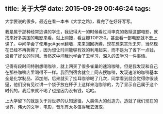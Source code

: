 title: 关于大学
date: 2015-09-29 00:46:24
tags:
---

大学要说的很多，最近在看一本书《大学之路》，看完了在好好写写。

<!-- more -->

我是属于那种经常逃课的学生，我记得大一的时候看过肖申克的救赎这部电影，就找来好多美国的电影来看，就上网搜，看豆瓣TOP250。甚至看一部电影就不去上课了。中间学会了使用goAgent翻墙，来来回回折腾，现在想来其乐无穷，当然现在已经不再折腾了，因为想让时间能够有效的利用起来，而不是为了省下一点钱，浪费了好长的时间。当然这中间我也学会了去学习，深入的去学习一件事情。

记得有段时间特别想喝咖啡，就上网买了很多雀巢的速溶咖啡，但是我发现和自己在那些咖啡店里喝得不一样。我回到宿舍就会上网去搜咖啡，发现速溶的咖啡基本全是化学制品、添加剂，后来就买了挂耳咖啡喝了几次，同学看到就会觉得你很装逼，他们没有见过讲一个袋子放在杯子上这样来泡咖啡的，为了显示自己属于这个时代的，我后来就不喝了也是因为没有钱，哈哈。

上大学留下的就是关于对世界的认知途径，人类伟大的创造力，造就了我们现在的世界，伟大的文学，电影，音乐有太多值得我去汲取。

